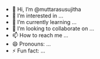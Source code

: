 - 👋 Hi, I’m @muttarasusujitha
- 👀 I’m interested in ...
- 🌱 I’m currently learning ...
- 💞️ I’m looking to collaborate on ...
- 📫 How to reach me ...
- 😄 Pronouns: ...
- ⚡ Fun fact: ...

<!---
muttarasusujitha/muttarasusujitha is a ✨ special ✨ repository because its `README.md` (this file) appears on your GitHub profile.
You can click the Preview link to take a look at your changes.
--->
